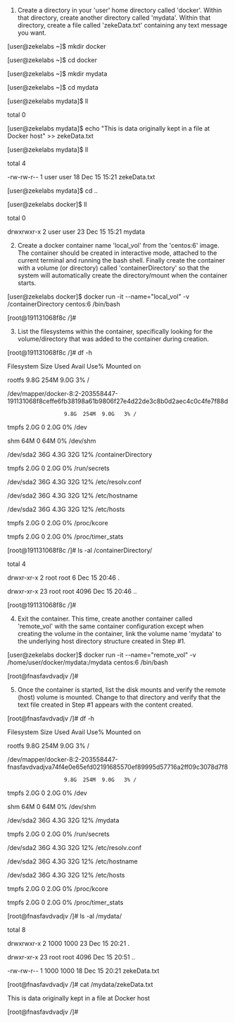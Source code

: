  1. Create a directory in your 'user' home directory called 'docker'. Within that directory, create another directory called 'mydata'. Within that directory, create a file called 'zekeData.txt' containing any text message you want.

[user@zekelabs ~]$ mkdir docker

[user@zekelabs ~]$ cd docker

[user@zekelabs ~]$ mkdir mydata

[user@zekelabs ~]$ cd mydata

[user@zekelabs mydata]$ ll

total 0

[user@zekelabs mydata]$ echo "This is data originally kept in a file at Docker host" >> zekeData.txt

[user@zekelabs mydata]$ ll

total 4

-rw-rw-r-- 1 user user 18 Dec 15 15:21 zekeData.txt

[user@zekelabs mydata]$ cd ..

[user@zekelabs docker]$ ll

total 0

drwxrwxr-x 2 user user 23 Dec 15 15:21 mydata

 

2. Create a docker container name 'local_vol' from the 'centos:6' image. The container should be created in interactive mode, attached to the current terminal and running the bash shell. Finally create the container with a volume (or directory) called 'containerDirectory' so that the system will automatically create the directory/mount when the container starts.

[user@zekelabs docker]$ docker run -it --name="local_vol" -v /containerDirectory centos:6 /bin/bash

[root@191131068f8c /]#

 

 

3. List the filesystems within the container, specifically looking for the volume/directory that was added to the container during creation.

[root@191131068f8c /]# df -h

Filesystem            Size  Used Avail Use% Mounted on

rootfs                9.8G  254M  9.0G   3% /

/dev/mapper/docker-8:2-203558447-191131068f8ceffe6fb38198a61b9806f27e4d22de3c8b0d2aec4c0c4fe7f88d

                      9.8G  254M  9.0G   3% /

tmpfs                 2.0G     0  2.0G   0% /dev

shm                    64M     0   64M   0% /dev/shm

/dev/sda2              36G  4.3G   32G  12% /containerDirectory

tmpfs                 2.0G     0  2.0G   0% /run/secrets

/dev/sda2              36G  4.3G   32G  12% /etc/resolv.conf

/dev/sda2              36G  4.3G   32G  12% /etc/hostname

/dev/sda2              36G  4.3G   32G  12% /etc/hosts

tmpfs                 2.0G     0  2.0G   0% /proc/kcore

tmpfs                 2.0G     0  2.0G   0% /proc/timer_stats

[root@191131068f8c /]# ls -al /containerDirectory/

total 4

drwxr-xr-x  2 root root    6 Dec 15 20:46 .

drwxr-xr-x 23 root root 4096 Dec 15 20:46 ..

 

[root@191131068f8c /]#

 

4. Exit the container. This time, create another container called 'remote_vol' with the same container configuration except when creating the volume in the container, link the volume name 'mydata' to the underlying host directory structure created in Step #1.

[user@zekelabs docker]$ docker run -it --name="remote_vol" -v /home/user/docker/mydata:/mydata centos:6 /bin/bash

[root@fnasfavdvadjv /]#

 

5. Once the container is started, list the disk mounts and verify the remote (host) volume is mounted. Change to that directory and verify that the text file created in Step #1 appears with the content created.

[root@fnasfavdvadjv /]# df -h

Filesystem            Size  Used Avail Use% Mounted on

rootfs                9.8G  254M  9.0G   3% /

/dev/mapper/docker-8:2-203558447-fnasfavdvadjva74f4e0e65efd02191685570ef89995d57716a2ff09c3078d7f8

                      9.8G  254M  9.0G   3% /

tmpfs                 2.0G     0  2.0G   0% /dev

shm                    64M     0   64M   0% /dev/shm

/dev/sda2              36G  4.3G   32G  12% /mydata

tmpfs                 2.0G     0  2.0G   0% /run/secrets

/dev/sda2              36G  4.3G   32G  12% /etc/resolv.conf

/dev/sda2              36G  4.3G   32G  12% /etc/hostname

/dev/sda2              36G  4.3G   32G  12% /etc/hosts

tmpfs                 2.0G     0  2.0G   0% /proc/kcore

tmpfs                 2.0G     0  2.0G   0% /proc/timer_stats

[root@fnasfavdvadjv /]# ls -al /mydata/

total 8

drwxrwxr-x  2 1000 1000   23 Dec 15 20:21 .

drwxr-xr-x 23 root root 4096 Dec 15 20:51 ..

-rw-rw-r--  1 1000 1000   18 Dec 15 20:21 zekeData.txt

[root@fnasfavdvadjv /]# cat /mydata/zekeData.txt 

This is data originally kept in a file at Docker host

[root@fnasfavdvadjv /]#

